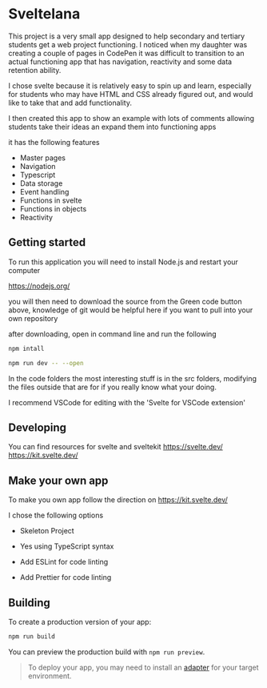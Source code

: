 # Sveltelana

This project is a very small app designed to help secondary and tertiary students get a web project functioning. I noticed when my daughter was creating a couple of pages in CodePen it was difficult to transition to an actual functioning app that has navigation, reactivity and some data retention ability.

I chose svelte because it is relatively easy to spin up and learn, especially for students who may have HTML and CSS already figured out, and would like to take that and add functionality.

I then created this app to show an example with lots of comments allowing students take their  ideas an expand them into functioning apps

it has the following features

- Master pages
- Navigation
- Typescript 
- Data storage
- Event handling
- Functions in svelte
- Functions in objects
- Reactivity

## Getting started

To run this application you will need to install Node.js and restart your computer

https://nodejs.org/

you will then need to download the source from the Green code button above, knowledge of git would be helpful here if you want to pull into your own repository

after downloading, open in command line and run the following

```bash
npm intall

npm run dev -- --open
```
In the code folders the most interesting stuff is in the src folders, modifying the files outside that are for if you really know what your doing.

I recommend VSCode for editing with the 'Svelte for VSCode extension' 
## Developing

You can find resources for svelte and sveltekit 
https://svelte.dev/
https://kit.svelte.dev/

## Make your own app

To make you own app follow the direction on https://kit.svelte.dev/

I chose the following options
- Skeleton Project

- Yes using TypeScript syntax

- Add ESLint for code linting
- Add Prettier for code linting

## Building

To create a production version of your app:

```bash
npm run build
```

You can preview the production build with `npm run preview`.

> To deploy your app, you may need to install an [adapter](https://kit.svelte.dev/docs/adapters) for your target environment.
